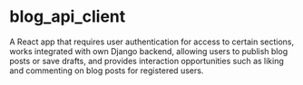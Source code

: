 # blog_api_client
A React app that requires user authentication for access to certain sections, works integrated with own Django backend, allowing users to publish blog posts or save drafts, and provides interaction opportunities such as liking and commenting on blog posts for registered users.

